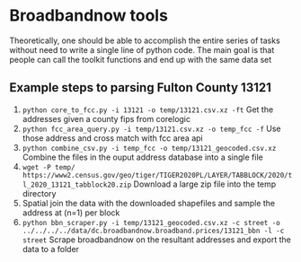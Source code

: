 # Broadbandnow tools

Theoretically, one should be able to accomplish the entire series of tasks without need to write a single line of python code. The main goal is that people can call the toolkit functions and end up with the same data set


## Example steps to parsing Fulton County 13121

1. `python core_to_fcc.py -i 13121 -o temp/13121.csv.xz -ft` Get the addresses given a county fips from corelogic
2. `python fcc_area_query.py -i temp/13121.csv.xz -o temp_fcc -f` Use those address and cross match with fcc area api
3. `python combine_csv.py -i temp_fcc -o temp/13121_geocoded.csv.xz` Combine the files in the ouput address database into a single file
4. `wget -P temp/ https://www2.census.gov/geo/tiger/TIGER2020PL/LAYER/TABBLOCK/2020/tl_2020_13121_tabblock20.zip` Download a large zip file into the temp directory
5. Spatial join the data with the downloaded shapefiles and sample the address at (n=1) per block
6. `python bbn_scraper.py -i temp/13121_geocoded.csv.xz -c street -o ../../../../data/dc.broadbandnow.broadband.prices/13121_bbn -l -c street` Scrape broadbandnow on the resultant addresses and export the data to a folder
